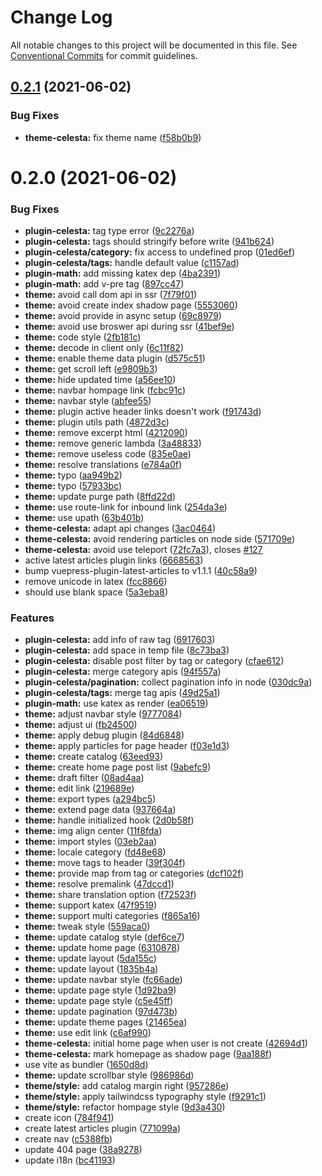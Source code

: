 # Change Log

All notable changes to this project will be documented in this file.
See [Conventional Commits](https://conventionalcommits.org) for commit guidelines.

## [0.2.1](https://github.com/nsznsznjsz/blog/compare/v0.2.0...v0.2.1) (2021-06-02)


### Bug Fixes

* **theme-celesta:** fix theme name ([f58b0b9](https://github.com/nsznsznjsz/blog/commit/f58b0b91c2de127f53c0d3cdef7969dcc961442f))





# 0.2.0 (2021-06-02)


### Bug Fixes

* **plugin-celesta:** tag type error ([9c2276a](https://github.com/nsznsznjsz/blog/commit/9c2276ac3ff0d58189d9db479c6cbb343651d427))
* **plugin-celesta:** tags should stringify before write ([941b624](https://github.com/nsznsznjsz/blog/commit/941b6247a5b3d784e9cf7f23942eb7c7e43e3940))
* **plugin-celesta/category:** fix access to undefined prop ([01ed6ef](https://github.com/nsznsznjsz/blog/commit/01ed6ef6e6d5243673e5774f3a8592a33e9f4663))
* **plugin-celesta/tags:** handle default value ([c1157ad](https://github.com/nsznsznjsz/blog/commit/c1157adeeec409ca311e0d5d5d2300c4ecf79899))
* **plugin-math:** add missing katex dep ([4ba2391](https://github.com/nsznsznjsz/blog/commit/4ba23914be9d551fe9891959f9fd858d8512dd43))
* **plugin-math:** add v-pre tag ([897cc47](https://github.com/nsznsznjsz/blog/commit/897cc4780ab23b9115115817f3797f524bd6769d))
* **theme:** avoid call dom api in ssr ([7f79f01](https://github.com/nsznsznjsz/blog/commit/7f79f010983ed3eef0519782edc258bbe08f578b))
* **theme:** avoid create index shadow page ([5553060](https://github.com/nsznsznjsz/blog/commit/55530607ec5045b9d9e97ab3ca368d0d1a3ce0f0))
* **theme:** avoid provide in async setup ([69c8979](https://github.com/nsznsznjsz/blog/commit/69c8979d2df0e9ff1f9c92586e20be52c71a52f2))
* **theme:** avoid use broswer api during ssr ([41bef9e](https://github.com/nsznsznjsz/blog/commit/41bef9e038fbb0df1463f7763742dd0fe5c204b6))
* **theme:** code style ([2fb181c](https://github.com/nsznsznjsz/blog/commit/2fb181c09824e8cd20a26fb7c742af4a991a9e68))
* **theme:** decode in client only ([6c11f82](https://github.com/nsznsznjsz/blog/commit/6c11f82ba8c5e002425542422432f9af6e41d276))
* **theme:** enable theme data plugin ([d575c51](https://github.com/nsznsznjsz/blog/commit/d575c514cafbcd92ef6d8eb3e8686412ba0c7be8))
* **theme:** get scroll left ([e9809b3](https://github.com/nsznsznjsz/blog/commit/e9809b30ccffd6735e7e8645a268382bae791b76))
* **theme:** hide updated time ([a56ee10](https://github.com/nsznsznjsz/blog/commit/a56ee10da8a7a6afab5b5a89dbf43eda32217baa))
* **theme:** navbar hompage link ([fcbc91c](https://github.com/nsznsznjsz/blog/commit/fcbc91c3888c981e0a4db382da605dce8a1e1a6c))
* **theme:** navbar style ([abfee55](https://github.com/nsznsznjsz/blog/commit/abfee55a9abb72e1e7a971c6c5726be53de3b465))
* **theme:** plugin active header links doesn't work ([f91743d](https://github.com/nsznsznjsz/blog/commit/f91743d53f5312f9cea76f634cba7573f67bc4d5))
* **theme:** plugin utils path ([4872d3c](https://github.com/nsznsznjsz/blog/commit/4872d3c91169689bd845f8e282699f16fd5f4be9))
* **theme:** remove excerpt html ([4212090](https://github.com/nsznsznjsz/blog/commit/4212090e0b97f052751362f2783f6dcb449710a5))
* **theme:** remove generic lambda ([3a48833](https://github.com/nsznsznjsz/blog/commit/3a48833f61eedc21727e9b67e789d1da735284ec))
* **theme:** remove useless code ([835e0ae](https://github.com/nsznsznjsz/blog/commit/835e0aea8281b685a684175e11a5a99b292cff85))
* **theme:** resolve translations ([e784a0f](https://github.com/nsznsznjsz/blog/commit/e784a0f0f7f4402fb06e67c490203186330e7de3))
* **theme:** typo ([aa949b2](https://github.com/nsznsznjsz/blog/commit/aa949b28729ab9b71eb6a963320eb0b3b55a7725))
* **theme:** typo ([57933bc](https://github.com/nsznsznjsz/blog/commit/57933bc83198777bfbdeb67101d1a4e573da2cf6))
* **theme:** update purge path ([8ffd22d](https://github.com/nsznsznjsz/blog/commit/8ffd22d27f1b574c1f73d20e01deaf4f2958fd18))
* **theme:** use route-link for inbound link ([254da3e](https://github.com/nsznsznjsz/blog/commit/254da3ecebf9f6d1d9f65f98539928ebbac0c408))
* **theme:** use upath ([63b401b](https://github.com/nsznsznjsz/blog/commit/63b401b46ddfb4bfcd46abc6c35e584d1fc227d3))
* **theme-celesta:** adapt api changes ([3ac0464](https://github.com/nsznsznjsz/blog/commit/3ac0464495d86ae2275d920b20914fc4447b93e3))
* **theme-celesta:** avoid rendering particles on node side ([571709e](https://github.com/nsznsznjsz/blog/commit/571709e3fde5883d05f5d5a9ffd49e9cb5272882))
* **theme-celesta:** avoid use teleport ([72fc7a3](https://github.com/nsznsznjsz/blog/commit/72fc7a3914070308c7e1854e71ad2eda87a09bd8)), closes [#127](https://github.com/nsznsznjsz/blog/issues/127)
* active latest articles plugin links ([6668563](https://github.com/nsznsznjsz/blog/commit/6668563a68a5aa47b18ebbc18fea81d71c5abbf7))
* bump vuepress-plugin-latest-articles to v1.1.1 ([40c58a9](https://github.com/nsznsznjsz/blog/commit/40c58a9d790529f207c2b53b2a3e82952e3f732c))
* remove unicode in latex ([fcc8866](https://github.com/nsznsznjsz/blog/commit/fcc886604e6797058087812765ea6649579cd626))
* should use blank space ([5a3eba8](https://github.com/nsznsznjsz/blog/commit/5a3eba8b5aff1ad2c08185952d7267fc9e208a91))


### Features

* **plugin-celesta:** add info of raw tag ([6917603](https://github.com/nsznsznjsz/blog/commit/6917603893baceb30bdf5253ced5da972921ae97))
* **plugin-celesta:** add space in temp file ([8c73ba3](https://github.com/nsznsznjsz/blog/commit/8c73ba35a6b304c82dd3106728de9c41c8046728))
* **plugin-celesta:** disable post filter by tag or category ([cfae612](https://github.com/nsznsznjsz/blog/commit/cfae6126de036a0d228572d7f7e27163f006813b))
* **plugin-celesta:** merge category apis ([94f557a](https://github.com/nsznsznjsz/blog/commit/94f557a9e9d555dff6f02167df49136950d6be52))
* **plugin-celesta/pagination:** collect pagination info in node ([030dc9a](https://github.com/nsznsznjsz/blog/commit/030dc9a65d9d6f16d8835c288cc5261756ddb1d3))
* **plugin-celesta/tags:** merge tag apis ([49d25a1](https://github.com/nsznsznjsz/blog/commit/49d25a18691b61482045f8beb6fef8ef50ad803c))
* **plugin-math:** use katex as render ([ea06519](https://github.com/nsznsznjsz/blog/commit/ea06519261920521019c0888ff286dff528b57fd))
* **theme:** adjust navbar style ([9777084](https://github.com/nsznsznjsz/blog/commit/9777084eb41e025551619cabc4e75c929cbd2b4f))
* **theme:** adjust ui ([fb24500](https://github.com/nsznsznjsz/blog/commit/fb2450028f95eefc87fa9f6a3e264fc15e8d47bd))
* **theme:** apply debug plugin ([84d6848](https://github.com/nsznsznjsz/blog/commit/84d68483a804426efd5a0acb8059bb5e8ce2d329))
* **theme:** apply particles for page header ([f03e1d3](https://github.com/nsznsznjsz/blog/commit/f03e1d305bd5d939c4f71d73eb98e0ac882d0baa))
* **theme:** create catalog ([63eed93](https://github.com/nsznsznjsz/blog/commit/63eed93674f5fe30ae103b81993e4d0bf8d2ebac))
* **theme:** create home page post list ([9abefc9](https://github.com/nsznsznjsz/blog/commit/9abefc9bac8c3f919b00cd8ae8c94b3d3b5f32a5))
* **theme:** draft filter ([08ad4aa](https://github.com/nsznsznjsz/blog/commit/08ad4aac396196abb7d373c593eef71187d67044))
* **theme:** edit link ([219689e](https://github.com/nsznsznjsz/blog/commit/219689e949aa141d4fc576d9c661e4997b167c21))
* **theme:** export types ([a294bc5](https://github.com/nsznsznjsz/blog/commit/a294bc51ae4a7954e5fe0e456800986001ab431b))
* **theme:** extend page data ([937664a](https://github.com/nsznsznjsz/blog/commit/937664a1106a874e47041ea53d3a0f542dd96e23))
* **theme:** handle initialized hook ([2d0b58f](https://github.com/nsznsznjsz/blog/commit/2d0b58ff95f6db1b45b8c7ba70a0ee2f6903c066))
* **theme:** img align center ([11f8fda](https://github.com/nsznsznjsz/blog/commit/11f8fdaac35c5e705631bed7421d500b4a241457))
* **theme:** import styles ([03eb2aa](https://github.com/nsznsznjsz/blog/commit/03eb2aa862ebb44b770f02bbdab4ccf3a1f2fc40))
* **theme:** locale category ([fd48e68](https://github.com/nsznsznjsz/blog/commit/fd48e6822eb4e482c330db6ef077ac5ddf3f8364))
* **theme:** move tags to header ([39f304f](https://github.com/nsznsznjsz/blog/commit/39f304fe7ddab3ddb308607d70b00b76058e13ab))
* **theme:** provide map from tag or categories ([dcf102f](https://github.com/nsznsznjsz/blog/commit/dcf102f30b58d53ffb61a6b6f26c7fd74a90b015))
* **theme:** resolve premalink ([47dccd1](https://github.com/nsznsznjsz/blog/commit/47dccd14c255d1e3053670e8a8aad7cc0101b03f))
* **theme:** share translation option ([f72523f](https://github.com/nsznsznjsz/blog/commit/f72523f9e4463eb35e218ed7410ed89837f1a71a))
* **theme:** support katex ([47f9519](https://github.com/nsznsznjsz/blog/commit/47f95195c0a088a46b13965a04d2c8930d15c192))
* **theme:** support multi categories ([f865a16](https://github.com/nsznsznjsz/blog/commit/f865a16f5e7c24d84c0ad5b7ea5b78845f874c9e))
* **theme:** tweak style ([559aca0](https://github.com/nsznsznjsz/blog/commit/559aca07689e8c2516c3f1c050865df37e783948))
* **theme:** update catalog style ([def6ce7](https://github.com/nsznsznjsz/blog/commit/def6ce77e5a0062b0f7b4e0cb56f52b8d172ca9c))
* **theme:** update home page ([6310878](https://github.com/nsznsznjsz/blog/commit/6310878d71ba87fdec680656b1df747a7df5a6f2))
* **theme:** update layout ([5da155c](https://github.com/nsznsznjsz/blog/commit/5da155c5ddd7a5f554315210de1ffb4756749d52))
* **theme:** update layout ([1835b4a](https://github.com/nsznsznjsz/blog/commit/1835b4ab39374e30e22a8323085a2075848c419c))
* **theme:** update navbar style ([fc66ade](https://github.com/nsznsznjsz/blog/commit/fc66adebeeefe601204abc9853e4421cfee57f10))
* **theme:** update page style ([1d92ba9](https://github.com/nsznsznjsz/blog/commit/1d92ba943f44f226de26cf45778d7bc9ebb70844))
* **theme:** update page style ([c5e45ff](https://github.com/nsznsznjsz/blog/commit/c5e45ffd35df262be8873d9374b289aed071c142))
* **theme:** update pagination ([97d473b](https://github.com/nsznsznjsz/blog/commit/97d473b215d24cfe5b5fd6d0601013ab382c78d6))
* **theme:** update theme pages ([21465ea](https://github.com/nsznsznjsz/blog/commit/21465eaad46250a4adff59d4b2808c61658111fa))
* **theme:** use edit link ([c6af990](https://github.com/nsznsznjsz/blog/commit/c6af99069d2826b429a65acc2166da8d7722be16))
* **theme-celesta:** initial home page when user is not create ([42694d1](https://github.com/nsznsznjsz/blog/commit/42694d109f44e3cd03d78533b23ae062d843388a))
* **theme-celesta:** mark homepage as shadow page ([9aa188f](https://github.com/nsznsznjsz/blog/commit/9aa188f4f53bee03afdb40fa2b171ff7fa5b3eb8))
* use vite as bundler ([1650d8d](https://github.com/nsznsznjsz/blog/commit/1650d8dd462c830f4a20d8f0ee1b3d00e1326ca6))
* **theme:** update scrollbar style ([986986d](https://github.com/nsznsznjsz/blog/commit/986986d3468d51ecd96bbe8e5d5aa514e27e61f6))
* **theme/style:** add catalog margin right ([957286e](https://github.com/nsznsznjsz/blog/commit/957286e072a83542eac33c8d8e8ba8541ef2f67b))
* **theme/style:** apply tailwindcss typography style ([f9291c1](https://github.com/nsznsznjsz/blog/commit/f9291c117b99e7c4c2e70cce7edcba1c3f1ea06d))
* **theme/style:** refactor hompage style ([9d3a430](https://github.com/nsznsznjsz/blog/commit/9d3a4305c4842b82609a6b42411dcba07d659778))
* create icon ([784f941](https://github.com/nsznsznjsz/blog/commit/784f9414a1b9c6b6c9ba78a79f218f90a6e4d772))
* create latest articles plugin ([771099a](https://github.com/nsznsznjsz/blog/commit/771099a6b564f719bf2661862c096b035528b8f6))
* create nav ([c5388fb](https://github.com/nsznsznjsz/blog/commit/c5388fb4ecebbc81952e0458eca832c5ee13fe4b))
* update 404 page ([38a9278](https://github.com/nsznsznjsz/blog/commit/38a9278093ab88b3a3f8d1197fbec0c11c9ef938))
* update i18n ([bc41193](https://github.com/nsznsznjsz/blog/commit/bc4119309a6c48da8956ddcb3bc9197f1510eb5a))
